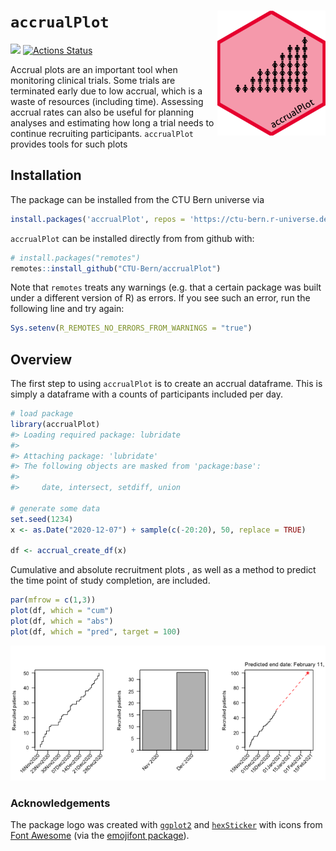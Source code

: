 
<!-- README.md is generated from README.Rmd. Please edit that file -->

# `accrualPlot` <img src='man/figures/logo.png' align="right" height="200">

<!-- [![](https://www.r-pkg.org/badges/version/accrualPlot?color=green)](https://cran.r-project.org/package=accrualPlot)  -->

[![](https://img.shields.io/badge/dev%20version-0.6.4-blue.svg)](https://github.com/CTU-Bern/accrualPlot)
[![Actions
Status](https://github.com/CTU-Bern/accrualPlot/workflows/R-CMD-check/badge.svg)](https://github.com/CTU-Bern/accrualPlot/actions)
<!-- ![travis](https://travis-ci.com/CTU-Bern/presize.svg?branch=master) -->
<!-- [![AppVeyor Build Status](https://ci.appveyor.com/api/projects/status/github/CTU-Bern/presize?branch=master&svg=true)](https://ci.appveyor.com/project/CTU-Bern/presize) -->
<!-- [![codecov](https://codecov.io/github/CTU-Bern/accrualPlot/branch/master/graphs/badge.svg)](https://codecov.io/github/CTU-Bern/accrualPlot) -->

Accrual plots are an important tool when monitoring clinical trials.
Some trials are terminated early due to low accrual, which is a waste of
resources (including time). Assessing accrual rates can also be useful
for planning analyses and estimating how long a trial needs to continue
recruiting participants. `accrualPlot` provides tools for such plots

## Installation

<!-- `accrualPlot` can be installed from CRAN in the usual manner: -->

The package can be installed from the CTU Bern universe via

``` r
install.packages('accrualPlot', repos = 'https://ctu-bern.r-universe.dev')
```

`accrualPlot` can be installed directly from from github with:

``` r
# install.packages("remotes")
remotes::install_github("CTU-Bern/accrualPlot")
```

Note that `remotes` treats any warnings (e.g. that a certain package was
built under a different version of R) as errors. If you see such an
error, run the following line and try again:

``` r
Sys.setenv(R_REMOTES_NO_ERRORS_FROM_WARNINGS = "true")
```

## Overview

The first step to using `accrualPlot` is to create an accrual dataframe.
This is simply a dataframe with a counts of participants included per
day.

``` r
# load package
library(accrualPlot)
#> Loading required package: lubridate
#> 
#> Attaching package: 'lubridate'
#> The following objects are masked from 'package:base':
#> 
#>     date, intersect, setdiff, union

# generate some data
set.seed(1234)
x <- as.Date("2020-12-07") + sample(c(-20:20), 50, replace = TRUE)

df <- accrual_create_df(x)
```

Cumulative and absolute recruitment plots , as well as a method to
predict the time point of study completion, are included.

``` r
par(mfrow = c(1,3))
plot(df, which = "cum")
plot(df, which = "abs")
plot(df, which = "pred", target = 100)
```

![](man/figures/README-unnamed-chunk-3-1.png)<!-- -->

### Acknowledgements

The package logo was created with
[`ggplot2`](https://ggplot2.tidyverse.org/) and
[`hexSticker`](https://github.com/GuangchuangYu/hexSticker) with icons
from [Font Awesome](https://fontawesome.com/) (via the [emojifont
package](https://github.com/GuangchuangYu/emojifont)).

